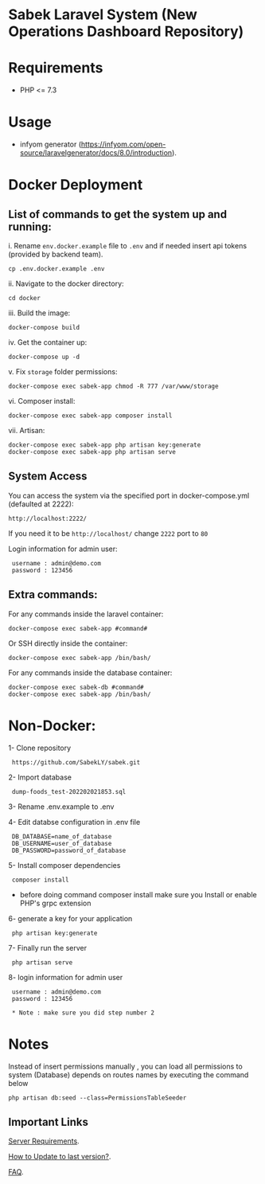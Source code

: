 
# Sabek Laravel System (New Operations Dashboard Repository)

# Requirements

- PHP <= 7.3

# Usage

- infyom generator (https://infyom.com/open-source/laravelgenerator/docs/8.0/introduction).

# Docker Deployment

## List of commands to get the system up and running:

i. Rename `env.docker.example` file to `.env` and if needed insert api tokens (provided by backend team).

    cp .env.docker.example .env

ii. Navigate to the docker directory:

    cd docker

iii. Build the image:

    docker-compose build

iv. Get the container up:

    docker-compose up -d

 v. Fix `storage` folder permissions:
 
    docker-compose exec sabek-app chmod -R 777 /var/www/storage

vi. Composer install:

    docker-compose exec sabek-app composer install
vii. Artisan:

    docker-compose exec sabek-app php artisan key:generate
    docker-compose exec sabek-app php artisan serve

## System Access

You can access the system via the specified port in docker-compose.yml (defaulted at 2222):

    http://localhost:2222/
If you need it to be `http://localhost/` change `2222` port to `80`

Login information for admin user:

     username : admin@demo.com
     password : 123456

## Extra commands:

For any commands inside the laravel container:

    docker-compose exec sabek-app #command#

Or SSH directly inside the container:

    docker-compose exec sabek-app /bin/bash/

For any commands inside the database container:

    docker-compose exec sabek-db #command#
    docker-compose exec sabek-app /bin/bash/

# Non-Docker:

1- Clone repository

```code
 https://github.com/SabekLY/sabek.git

```

2- Import database

```code
 dump-foods_test-202202021853.sql
```

3- Rename .env.example to .env

4- Edit databse configuration in .env file

```code
 DB_DATABASE=name_of_database
 DB_USERNAME=user_of_database
 DB_PASSWORD=password_of_database
```

5- Install composer dependencies

```code
 composer install
```

- before doing command composer install make sure you Install or enable PHP's grpc extension

6- generate a key for your application

```code
 php artisan key:generate
```

7- Finally run the server

```code
 php artisan serve
```

8- login information for admin user

```code
 username : admin@demo.com
 password : 123456

 * Note : make sure you did step number 2
```

# Notes

Instead of insert permissions manually , you can load all permissions to system (Database) depends on routes names by executing the command below

```code
php artisan db:seed --class=PermissionsTableSeeder
```

## Important Links

[Server Requirements](https://support.smartersvision.com/help-center/articles/3/4/3/introduction).

[How to Update to last version?](https://support.smartersvision.com/help-center/articles/3/4/9/update).

[FAQ](https://support.smartersvision.com/help-center/categories/6/laravel-application-faq).
